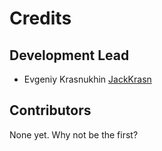# Credits

## Development Lead

- Evgeniy Krasnukhin [JackKrasn](https://github.com/JackKrasn)

## Contributors

None yet. Why not be the first?